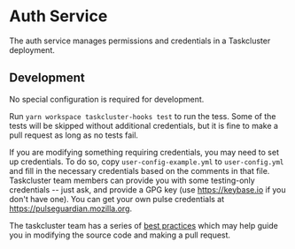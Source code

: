 # Auth Service

The auth service manages permissions and credentials in a Taskcluster deployment.

## Development

No special configuration is required for development.

Run `yarn workspace taskcluster-hooks test` to run the tess.
Some of the tests will be skipped without additional credentials, but it is fine to make a pull request as long as no tests fail.

If you are modifying something requiring credentials, you may need to set up credentials.
To do so, copy `user-config-example.yml` to `user-config.yml` and fill in the necessary credentials based on the comments in that file.
Taskcluster team members can provide you with some testing-only credentials -- just ask, and provide a GPG key (use https://keybase.io if you don't have one).
You can get your own pulse credentials at https://pulseguardian.mozilla.org.

The taskcluster team has a series of [best practices](../../dev-docs/best-practices) which may help guide you in modifying the source code and making a pull request.

